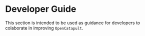 # Developer Guide

This section is intended to be used as guidance for developers to colaborate in improving `OpenCatapult`.